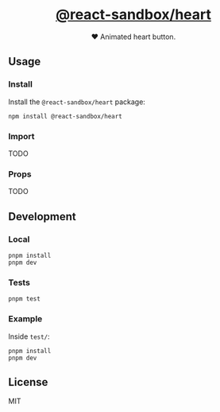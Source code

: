 <h1 align="center">
  <a href="https://www.npmjs.com/package/@react-sandbox/heart">@react-sandbox/heart</a>
</h1>

<p align="center">❤️ Animated heart button.</p>

## Usage

### Install

Install the `@react-sandbox/heart` package:

```
npm install @react-sandbox/heart
```

### Import

TODO

### Props

TODO

## Development

### Local

```
pnpm install
pnpm dev
```

### Tests

```
pnpm test
```

### Example

Inside `test/`:

```
pnpm install
pnpm dev
```

## License

MIT
